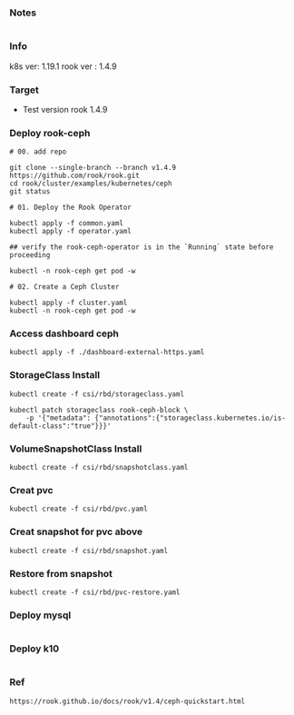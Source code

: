 ###  Notes
```
```

### Info
k8s ver: 1.19.1
rook ver : 1.4.9

### Target
- Test version rook 1.4.9

### Deploy rook-ceph
```
# 00. add repo

git clone --single-branch --branch v1.4.9 https://github.com/rook/rook.git
cd rook/cluster/examples/kubernetes/ceph
git status

# 01. Deploy the Rook Operator

kubectl apply -f common.yaml
kubectl apply -f operator.yaml

## verify the rook-ceph-operator is in the `Running` state before proceeding

kubectl -n rook-ceph get pod -w

# 02. Create a Ceph Cluster

kubectl apply -f cluster.yaml
kubectl -n rook-ceph get pod -w

```

### Access dashboard ceph
```
kubectl apply -f ./dashboard-external-https.yaml
```

### StorageClass Install
```
kubectl create -f csi/rbd/storageclass.yaml

kubectl patch storageclass rook-ceph-block \
    -p '{"metadata": {"annotations":{"storageclass.kubernetes.io/is-default-class":"true"}}}'

```

### VolumeSnapshotClass Install
```
kubectl create -f csi/rbd/snapshotclass.yaml
```

### Creat pvc
```
kubectl create -f csi/rbd/pvc.yaml
```

### Creat snapshot for pvc above
```
kubectl create -f csi/rbd/snapshot.yaml
```

### Restore from snapshot
```
kubectl create -f csi/rbd/pvc-restore.yaml
```

### Deploy mysql
```
```

### Deploy k10
```
```

### Ref
```
https://rook.github.io/docs/rook/v1.4/ceph-quickstart.html

```